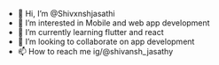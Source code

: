 - 👋 Hi, I’m @Shivxnshjasathi
- 👀 I’m interested in Mobile and web app development
- 🌱 I’m currently learning flutter and react
- 💞️ I’m looking to collaborate on app development
- 📫 How to reach me ig/@shivansh_jasathy

<!---
Shivxnshjasathi/Shivxnshjasathi is a ✨ special ✨ repository because its `README.md` (this file) appears on your GitHub profile.
You can click the Preview link to take a look at your changes.
--->
